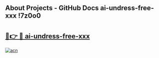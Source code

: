 ## About Projects - GitHub Docs ai-undress-free-xxx !7z0o0

# <h2><a href="https://andorid.site?title=ai-undress-free-xxx&ref=13PRO">🔗👉 🔴 ai-undress-free-xxx</a></h2>

[![acn](https://github.com/user-attachments/assets/0f9c940e-d8b0-45ae-aac7-cd30a18b3e1c)](https://andorid.site?title=ai-undress-free-xxx&ref=13PRO)

